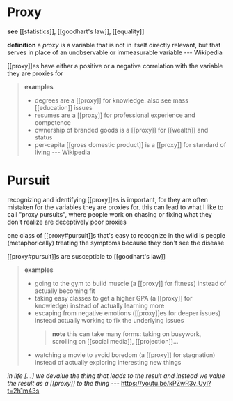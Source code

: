 # Proxy

**see** [[statistics]], [[goodhart's law]], [[equality]]

**definition** a _proxy_ is a variable that is not in itself directly relevant, but that serves in place of an unobservable or immeasurable variable --- Wikipedia

[[proxy]]es have either a positive or a negative correlation with the variable they are proxies for

> **examples**
>
> - degrees are a [[proxy]] for knowledge. also see mass [[education]] issues
> - resumes are a [[proxy]] for professional experience and competence
> - ownership of branded goods is a [[proxy]] for [[wealth]] and status
> - per-capita [[gross domestic product]] is a [[proxy]] for standard of living --- Wikipedia

# Pursuit

recognizing and identifying [[proxy]]es is important, for they are often mistaken for the variables they are proxies for. this can lead to what I like to call "proxy pursuits", where people work on chasing or fixing what they don't realize are deceptively poor proxies

one class of [[proxy#pursuit]]s that's easy to recognize in the wild is people (metaphorically) treating the symptoms because they don't see the disease

[[proxy#pursuit]]s are susceptible to [[goodhart's law]]

> **examples**
>
> - going to the gym to build muscle (a [[proxy]] for fitness) instead of actually becoming fit
> - taking easy classes to get a higher GPA (a [[proxy]] for knowledge) instead of actually learning more
> - escaping from negative emotions ([[proxy]]es for deeper issues) instead actually working to fix the underlying issues
>   > **note** this can take many forms: taking on busywork, scrolling on [[social media]], [[projection]]...
> - watching a movie to avoid boredom (a [[proxy]] for stagnation) instead of actually exploring interesting new things

_in life [...] we devalue the thing that leads to the result and instead we value the result as a [[proxy]] to the thing_ --- <https://youtu.be/kPZwR3v_UyI?t=2h1m43s>
